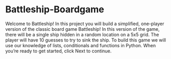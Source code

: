 # Battleship-Boardgame
Welcome to Battleship! In this project you will build a simplified, one-player version of the classic board game Battleship! In this version of the game, there will be a single ship hidden in a random location on a 5x5 grid. The player will have 10 guesses to try to sink the ship.  To build this game we will use our knowledge of lists, conditionals and functions in Python. When you’re ready to get started, click Next to continue.
